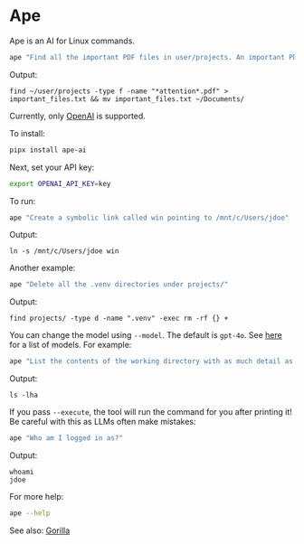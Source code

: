 # Ape

Ape is an AI for Linux commands.

```sh
ape "Find all the important PDF files in user/projects. An important PDF file has 'attention' in its name. Write the results to important_files.txt and then move it to Documents."
```

Output:

```text
find ~/user/projects -type f -name "*attention*.pdf" > important_files.txt && mv important_files.txt ~/Documents/
```

Currently, only [OpenAI](https://openai.com/api/) is supported.

To install:

```bash
pipx install ape-ai
```

Next, set your API key:

```bash
export OPENAI_API_KEY=key
```

To run:

```bash
ape "Create a symbolic link called win pointing to /mnt/c/Users/jdoe"
```

Output:

```text
ln -s /mnt/c/Users/jdoe win
```

Another example:

```bash
ape "Delete all the .venv directories under projects/"
```

Output:

```text
find projects/ -type d -name ".venv" -exec rm -rf {} +
```

You can change the model using `--model`. The default is `gpt-4o`.
See [here](https://platform.openai.com/docs/models) for a list of models. For example:

```bash
ape "List the contents of the working directory with as much detail as possible" --model gpt-3.5-turbo
```

Output:

```text
ls -lha
```

If you pass `--execute`, the tool will run the command for you after printing it! Be careful with this as LLMs often make mistakes:

```bash
ape "Who am I logged in as?"
```

Output:

```text
whoami
jdoe
```

For more help:

```bash
ape --help
```

See also: [Gorilla](https://github.com/gorilla-llm)
